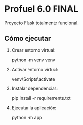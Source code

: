 # Profuel 6.0 FINAL

Proyecto Flask totalmente funcional.

## Cómo ejecutar

1. Crear entorno virtual:

    python -m venv venv

2. Activar entorno virtual:

    venv\Scripts\activate

3. Instalar dependencias:

    pip install -r requirements.txt

4. Ejecutar la aplicación:

    python -m app
